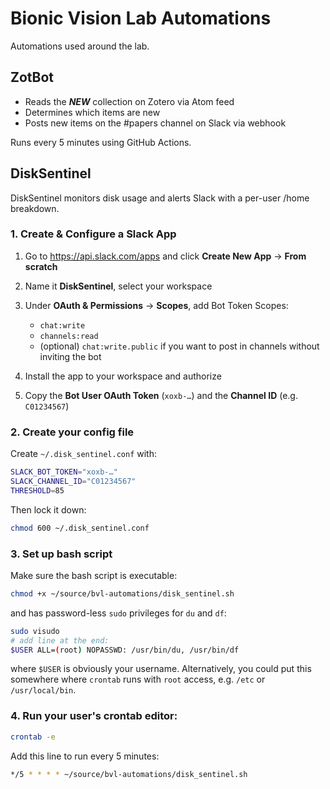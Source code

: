 # Bionic Vision Lab Automations

Automations used around the lab.

## ZotBot

-  Reads the ***NEW*** collection on Zotero via Atom feed
-  Determines which items are new
-  Posts new items on the #papers channel on Slack via webhook

Runs every 5 minutes using GitHub Actions.

## DiskSentinel

DiskSentinel monitors disk usage and alerts Slack with a per-user /home breakdown.

### 1. Create & Configure a Slack App

1. Go to https://api.slack.com/apps and click **Create New App** → **From scratch**  

2. Name it **DiskSentinel**, select your workspace  

3. Under **OAuth & Permissions** → **Scopes**, add Bot Token Scopes:  
   - `chat:write`  
   - `channels:read`  
   - (optional) `chat:write.public` if you want to post in channels without inviting the bot  

4. Install the app to your workspace and authorize  

5. Copy the **Bot User OAuth Token** (`xoxb-…`) and the **Channel ID** (e.g. `C01234567`)

### 2. Create your config file
Create `~/.disk_sentinel.conf` with:
```bash
SLACK_BOT_TOKEN="xoxb-…"
SLACK_CHANNEL_ID="C01234567"
THRESHOLD=85
```

Then lock it down:

```bash
chmod 600 ~/.disk_sentinel.conf
```

### 3. Set up bash script

Make sure the bash script is executable:

```bash
chmod +x ~/source/bvl-automations/disk_sentinel.sh
```

and has password-less `sudo` privileges for `du` and `df`:

```bash
sudo visudo
# add line at the end:
$USER ALL=(root) NOPASSWD: /usr/bin/du, /usr/bin/df
```

where `$USER` is obviously your username. Alternatively, you could put this
somewhere where `crontab` runs with `root` access, e.g. `/etc` or
`/usr/local/bin`.

### 4. Run your user's crontab editor:

```bash
crontab -e
```

Add this line to run every 5 minutes:

```bash
*/5 * * * * ~/source/bvl-automations/disk_sentinel.sh
```